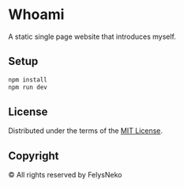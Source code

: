 # Whoami

A static single page website that introduces myself.

## Setup

```sh
npm install
npm run dev
```

## License

Distributed under the terms of the [MIT License](https://github.com/FelysNeko/whoami/blob/main/LICENSE).

## Copyright

© All rights reserved by FelysNeko
